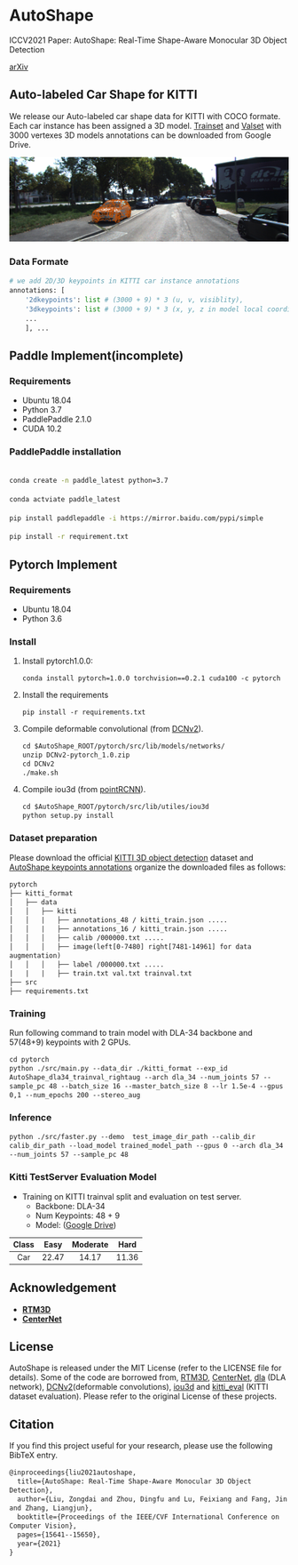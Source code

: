 # AutoShape
ICCV2021 Paper: AutoShape: Real-Time Shape-Aware Monocular 3D Object Detection

[arXiv](https://arxiv.org/abs/2108.11127)
## Auto-labeled Car Shape for KITTI
We release our Auto-labeled car shape data for KITTI with COCO formate. Each car instance has been assigned a 3D model. [Trainset](https://drive.google.com/file/d/1U6d4Z0l4FsAKUiv6jehT7esgsJ5ULWaI/view?usp=sharing) and [Valset](https://drive.google.com/file/d/1KfHiPOjWyV-pW3jxyTogzG07KjLvsF2g/view?usp=sharing) with  3000 vertexes 3D models annotations can be downloaded from Google Drive. 


<img src="https://github.com/zongdai/AutoShape/blob/main/README/autoshape_data_exmaple.png" width="860"/>

### Data Formate
```python
# we add 2D/3D keypoints in KITTI car instance annotations
annotations: [
    '2dkeypoints': list # (3000 + 9) * 3 (u, v, visiblity),
    '3dkeypoints': list # (3000 + 9) * 3 (x, y, z in model local coordinate)
    ...
    ], ...
```
## Paddle Implement(incomplete)
### Requirements
*   Ubuntu 18.04
*   Python 3.7
*   PaddlePaddle 2.1.0
*   CUDA 10.2
### PaddlePaddle installation
```bash

conda create -n paddle_latest python=3.7

conda actviate paddle_latest

pip install paddlepaddle -i https://mirror.baidu.com/pypi/simple

pip install -r requirement.txt
```
## Pytorch Implement
### Requirements
*   Ubuntu 18.04
*   Python 3.6
### Install
1. Install pytorch1.0.0:
    ~~~
    conda install pytorch=1.0.0 torchvision==0.2.1 cuda100 -c pytorch
    ~~~
2. Install the requirements
    ~~~
    pip install -r requirements.txt
    ~~~
3. Compile deformable convolutional (from [DCNv2](https://github.com/CharlesShang/DCNv2/tree/pytorch_0.4)).
    ~~~
    cd $AutoShape_ROOT/pytorch/src/lib/models/networks/ 
    unzip DCNv2-pytorch_1.0.zip
    cd DCNv2
    ./make.sh
    ~~~
4. Compile iou3d (from [pointRCNN](https://github.com/sshaoshuai/PointRCNN)).
    ~~~
    cd $AutoShape_ROOT/pytorch/src/lib/utiles/iou3d
    python setup.py install
    ~~~
### Dataset preparation
Please download the official [KITTI 3D object detection](http://www.cvlibs.net/datasets/kitti/eval_object.php?obj_benchmark=3d) dataset and [AutoShape keypoints annotations](https://drive.google.com/file/d/1iMKU9OGLbNRHqclQUd9O9JUrQ0qNkgjy/view?usp=sharing) organize the downloaded files as follows: 
```
pytorch
├── kitti_format
│   ├── data
│   │   ├── kitti
│   │   |   ├── annotations_48 / kitti_train.json .....
│   │   |   ├── annotations_16 / kitti_train.json .....
│   │   │   ├── calib /000000.txt .....
│   │   │   ├── image(left[0-7480] right[7481-14961] for data augmentation)
│   │   │   ├── label /000000.txt .....
|   |   |   ├── train.txt val.txt trainval.txt
├── src
├── requirements.txt
``` 
### Training
Run following command to train model with DLA-34 backbone and 57(48+9) keypoints with 2 GPUs.
   ~~~
   cd pytorch
   python ./src/main.py --data_dir ./kitti_format --exp_id AutoShape_dla34_trainval_rightaug --arch dla_34 --num_joints 57 --sample_pc 48 --batch_size 16 --master_batch_size 8 --lr 1.5e-4 --gpus 0,1 --num_epochs 200 --stereo_aug
   ~~~

### Inference
~~~
python ./src/faster.py --demo  test_image_dir_path --calib_dir calib_dir_path --load_model trained_model_path --gpus 0 --arch dla_34 --num_joints 57 --sample_pc 48
~~~
### Kitti TestServer Evaluation Model

- Training on KITTI trainval split and evaluation on test server.
    - Backbone: DLA-34
    - Num Keypoints: 48 + 9
    - Model: ([Google Drive](https://drive.google.com/file/d/1mTIl2pSw1ekL4i7BmmO_HGtCjS_hFCTf/view?usp=sharing))
    
| Class      |Easy      | Moderate     |Hard       |
| :----:     | :----:   | :----:       |:----:                   
| Car        | 22.47    | 14.17        | 11.36    


## Acknowledgement
- [**RTM3D**](https://github.com/Banconxuan/RTM3D)
- [**CenterNet**](https://github.com/xingyizhou/CenterNet)
## License

AutoShape is released under the MIT License (refer to the LICENSE file for details).
Some of the code are borrowed from, [RTM3D](https://github.com/Banconxuan/RTM3D), [CenterNet](https://github.com/xingyizhou/CenterNet), [dla](https://github.com/ucbdrive/dla) (DLA network), [DCNv2](https://github.com/CharlesShang/DCNv2)(deformable convolutions), [iou3d](https://github.com/sshaoshuai/PointRCNN) and [kitti_eval](https://github.com/prclibo/kitti_eval) (KITTI dataset evaluation). Please refer to the original License of these projects.
## Citation

If you find this project useful for your research, please use the following BibTeX entry.

    
    @inproceedings{liu2021autoshape,
      title={AutoShape: Real-Time Shape-Aware Monocular 3D Object Detection},
      author={Liu, Zongdai and Zhou, Dingfu and Lu, Feixiang and Fang, Jin and Zhang, Liangjun},
      booktitle={Proceedings of the IEEE/CVF International Conference on Computer Vision},
      pages={15641--15650},
      year={2021}
    }
    
